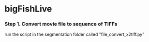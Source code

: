 # bigFishLive

### Step 1. Convert movie file to sequence of TIFFs

run the script in the segmentation folder called "file_convert_x2tiff.py"
